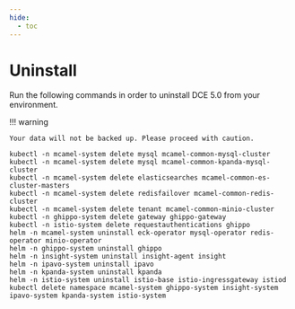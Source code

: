 ```yaml
---
hide:
  - toc
---
```


# Uninstall

Run the following commands in order to uninstall DCE 5.0 from your environment.

!!! warning

    Your data will not be backed up. Please proceed with caution.

```shell
kubectl -n mcamel-system delete mysql mcamel-common-mysql-cluster
kubectl -n mcamel-system delete mysql mcamel-common-kpanda-mysql-cluster
kubectl -n mcamel-system delete elasticsearches mcamel-common-es-cluster-masters
kubectl -n mcamel-system delete redisfailover mcamel-common-redis-cluster
kubectl -n mcamel-system delete tenant mcamel-common-minio-cluster
kubectl -n ghippo-system delete gateway ghippo-gateway
kubectl -n istio-system delete requestauthentications ghippo
helm -n mcamel-system uninstall eck-operator mysql-operator redis-operator minio-operator
helm -n ghippo-system uninstall ghippo
helm -n insight-system uninstall insight-agent insight
helm -n ipavo-system uninstall ipavo
helm -n kpanda-system uninstall kpanda
helm -n istio-system uninstall istio-base istio-ingressgateway istiod
kubectl delete namespace mcamel-system ghippo-system insight-system ipavo-system kpanda-system istio-system
```
